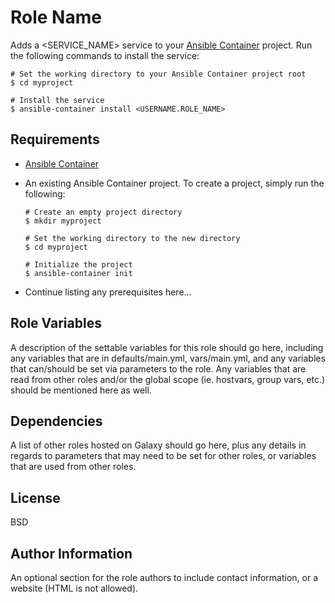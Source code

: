 # Role Name

Adds a <SERVICE_NAME> service to your [Ansible Container](https://github.com/ansible/ansible-container) project. Run the following commands
to install the service:

```
# Set the working directory to your Ansible Container project root
$ cd myproject

# Install the service
$ ansible-container install <USERNAME.ROLE_NAME>
```

## Requirements

- [Ansible Container](https://github.com/ansible/ansible-container)
- An existing Ansible Container project. To create a project, simply run the following:
    ```
    # Create an empty project directory
    $ mkdir myproject

    # Set the working directory to the new directory
    $ cd myproject

    # Initialize the project
    $ ansible-container init
    ```

- Continue listing any prerequisites here...


## Role Variables

A description of the settable variables for this role should go here, including any variables that are in defaults/main.yml, vars/main.yml, and any variables that can/should be set
via parameters to the role. Any variables that are read from other roles and/or the global scope (ie. hostvars, group vars, etc.) should be mentioned here as well.

## Dependencies

A list of other roles hosted on Galaxy should go here, plus any details in regards to parameters that may need to be set for other roles, or variables that are used from other roles.

## License

BSD

## Author Information

An optional section for the role authors to include contact information, or a website (HTML is not allowed).


